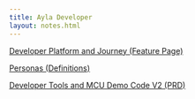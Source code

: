 ```yaml
---
title: Ayla Developer
layout: notes.html
---
```


[Developer Platform and Journey (Feature Page)](https://aylanetworks.atlassian.net/wiki/spaces/PM/pages/86930574/)

[Personas (Definitions)](https://aylanetworks.atlassian.net/wiki/spaces/PM/pages/24444976)

[Developer Tools and MCU Demo Code V2 (PRD)](https://aylanetworks.atlassian.net/wiki/spaces/PM/pages/454821086)


